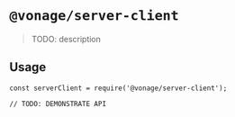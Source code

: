 # `@vonage/server-client`

> TODO: description

## Usage

```
const serverClient = require('@vonage/server-client');

// TODO: DEMONSTRATE API
```

